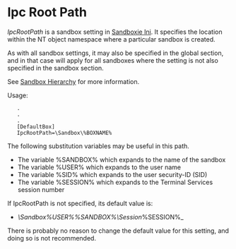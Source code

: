 # Ipc Root Path

_IpcRootPath_ is a sandbox setting in [Sandboxie Ini](SandboxieIni). It specifies the location within the NT object namespace where a particular sandbox is created.

As with all sandbox settings, it may also be specified in the global section, and in that case will apply for all sandboxes where the setting is not also specified in the sandbox section.

See [Sandbox Hierarchy](SandboxHierarchy) for more information.

Usage:
```
   .
   .
   .
   [DefaultBox]
   IpcRootPath=\Sandbox\%BOXNAME%
```

The following substitution variables may be useful in this path.

*   The variable %SANDBOX% which expands to the name of the sandbox
*   The variable %USER% which expands to the user name
*   The variable %SID% which expands to the user security-ID (SID)
*   The variable %SESSION% which expands to the Terminal Services session number

If IpcRootPath is not specified, its default value is:

*   _\Sandbox\%USER%\%SANDBOX%\Session_%SESSION%_

There is probably no reason to change the default value for this setting, and doing so is not recommended.
